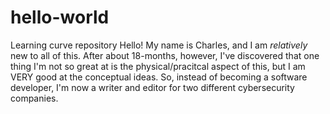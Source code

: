 # hello-world
Learning curve repository
Hello!  My name is Charles, and I am *relatively* new to all of this.  After about 18-months, however, I've discovered that one thing I'm not so great at is the physical/pracitcal aspect of this, but I am VERY good at the conceptual ideas.  So, instead of becoming a software developer, I'm now a writer and editor for two different cybersecurity companies.
